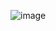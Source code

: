 ![image](https://github.com/haechanp/haechanp-Android-app/assets/144800399/b5e167e5-6e59-4072-beb9-11673cc0ceaf)


